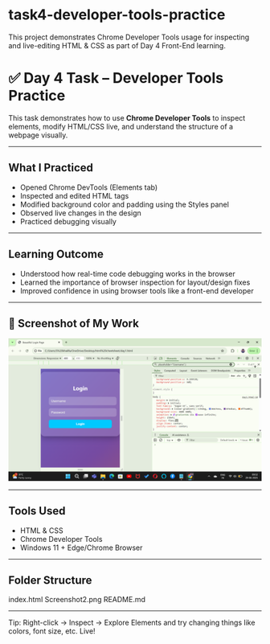 # task4-developer-tools-practice
This project demonstrates Chrome Developer Tools usage for inspecting and live-editing HTML &amp; CSS as part of Day 4 Front-End learning.
# ✅ Day 4 Task – Developer Tools Practice

This task demonstrates how to use **Chrome Developer Tools** to inspect elements, modify HTML/CSS live, and understand the structure of a webpage visually.

---

##  What I Practiced

- Opened Chrome DevTools (Elements tab)
- Inspected and edited HTML tags
- Modified background color and padding using the Styles panel
- Observed live changes in the design
- Practiced debugging visually

---

##  Learning Outcome

- Understood how real-time code debugging works in the browser
- Learned the importance of browser inspection for layout/design fixes
- Improved confidence in using browser tools like a front-end developer

---

## 📸 Screenshot of My Work

![DevTools Practice Screenshot](Screenshot2.png)

---

## Tools Used

- HTML & CSS
- Chrome Developer Tools
- Windows 11 + Edge/Chrome Browser

---

## Folder Structure
 index.html
 Screenshot2.png
 README.md

---

 Tip: Right-click → Inspect → Explore Elements and try changing things like colors, font size, etc. Live!


